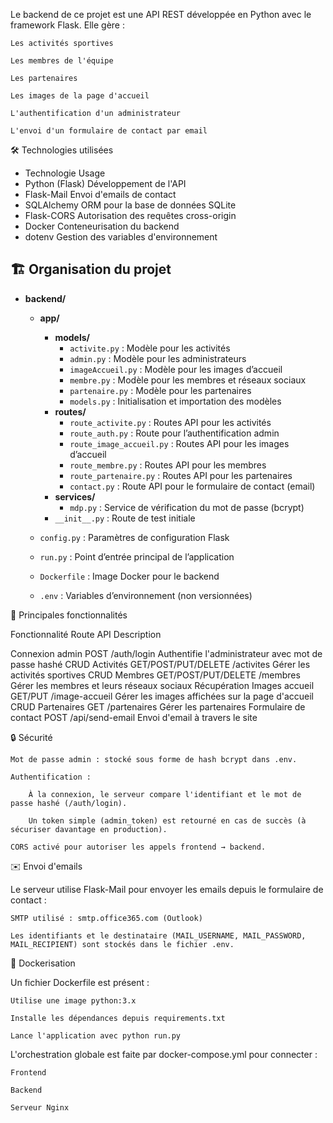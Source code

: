 Le backend de ce projet est une API REST développée en Python avec le framework Flask.
Elle gère :

    Les activités sportives

    Les membres de l'équipe

    Les partenaires

    Les images de la page d'accueil

    L'authentification d'un administrateur

    L'envoi d'un formulaire de contact par email


🛠️ Technologies utilisées


- Technologie	Usage
- Python (Flask)	Développement de l'API
- Flask-Mail	Envoi d'emails de contact
- SQLAlchemy	ORM pour la base de données SQLite
- Flask-CORS	Autorisation des requêtes cross-origin
- Docker	Conteneurisation du backend
- dotenv	Gestion des variables d'environnement


## 🏗️ Organisation du projet

- **backend/**
  - **app/**
    - **models/**
      - `activite.py`         : Modèle pour les activités  
      - `admin.py`            : Modèle pour les administrateurs  
      - `imageAccueil.py`     : Modèle pour les images d’accueil  
      - `membre.py`           : Modèle pour les membres et réseaux sociaux  
      - `partenaire.py`       : Modèle pour les partenaires  
      - `models.py`           : Initialisation et importation des modèles  
    - **routes/**
      - `route_activite.py`       : Routes API pour les activités  
      - `route_auth.py`           : Route pour l’authentification admin  
      - `route_image_accueil.py`  : Routes API pour les images d’accueil  
      - `route_membre.py`         : Routes API pour les membres  
      - `route_partenaire.py`     : Routes API pour les partenaires  
      - `contact.py`              : Route API pour le formulaire de contact (email)  
    - **services/**
      - `mdp.py`                  : Service de vérification du mot de passe (bcrypt)  
    - `__init__.py`               : Route de test initiale  

  - `config.py`                    : Paramètres de configuration Flask  
  - `run.py`                       : Point d’entrée principal de l’application  
  - `Dockerfile`                   : Image Docker pour le backend  
  - `.env`                         : Variables d’environnement (non versionnées)  



📄 Principales fonctionnalités


Fonctionnalité	Route API	Description

Connexion admin	POST /auth/login	Authentifie l'administrateur avec mot de passe hashé
CRUD Activités	GET/POST/PUT/DELETE /activites	Gérer les activités sportives
CRUD Membres	GET/POST/PUT/DELETE /membres	Gérer les membres et leurs réseaux sociaux
Récupération Images accueil	GET/PUT /image-accueil	Gérer les images affichées sur la page d'accueil
CRUD Partenaires	GET /partenaires	Gérer les partenaires
Formulaire de contact	POST /api/send-email	Envoi d'email à travers le site


🔒 Sécurité

    Mot de passe admin : stocké sous forme de hash bcrypt dans .env.

    Authentification :

        À la connexion, le serveur compare l'identifiant et le mot de passe hashé (/auth/login).

        Un token simple (admin_token) est retourné en cas de succès (à sécuriser davantage en production).

    CORS activé pour autoriser les appels frontend → backend.

✉️ Envoi d'emails

Le serveur utilise Flask-Mail pour envoyer les emails depuis le formulaire de contact :

    SMTP utilisé : smtp.office365.com (Outlook)

    Les identifiants et le destinataire (MAIL_USERNAME, MAIL_PASSWORD, MAIL_RECIPIENT) sont stockés dans le fichier .env.

🐳 Dockerisation

Un fichier Dockerfile est présent :

    Utilise une image python:3.x

    Installe les dépendances depuis requirements.txt

    Lance l'application avec python run.py

L'orchestration globale est faite par docker-compose.yml pour connecter :

    Frontend

    Backend

    Serveur Nginx
